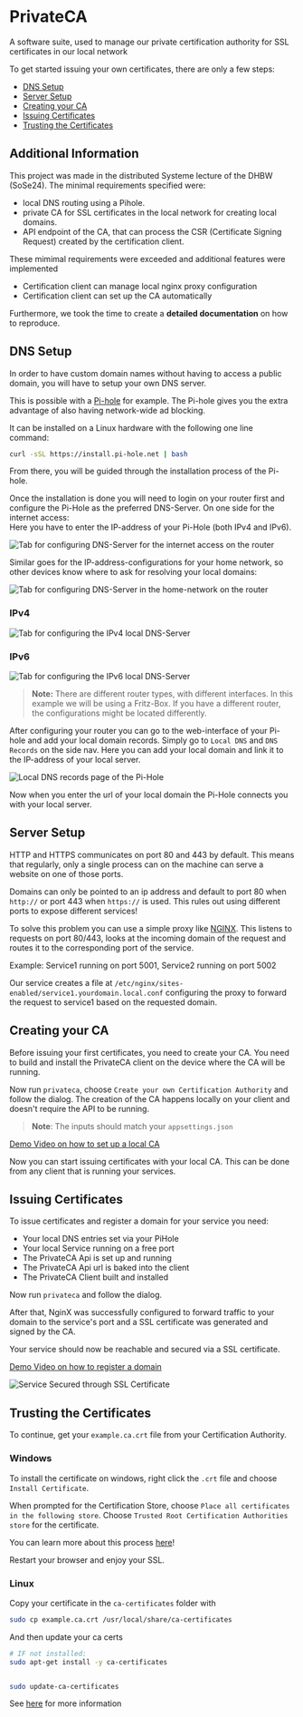 # PrivateCA
A software suite, used to manage our private certification authority for SSL certificates in our local network

To get started issuing your own certificates, there are only a few steps:
- [DNS Setup](#dns-setup)
- [Server Setup](#server-setup)
- [Creating your CA](#creating-your-ca)
- [Issuing Certificates](#issuing-certificates)
- [Trusting the Certificates](#trusting-the-certificates)

## Additional Information
This project was made in the distributed Systeme lecture of the DHBW (SoSe24).
The minimal requirements specified were:
- local DNS routing using a Pihole.
- private CA for SSL certificates in the local network for creating local domains.
- API endpoint of the CA, that can process the CSR (Certificate Signing Request) created by the certification client.

These mimimal requirements were exceeded and additional features were implemented
- Certification client can manage local nginx proxy configuration
- Certification client can set up the CA automatically

Furthermore, we took the time to create a **detailed documentation** on how to reproduce.

## DNS Setup
In order to have custom domain names without having to access a public domain, you will have to setup your own DNS server.

This is possible with a [Pi-hole](https://github.com/pi-hole/pi-hole) for example. The Pi-hole gives you the extra advantage of also having network-wide ad blocking.

It can be installed on a Linux hardware with the following one line command:

```bash
curl -sSL https://install.pi-hole.net | bash
```
From there, you will be guided through the installation process of the Pi-hole.

Once the installation is done you will need to login on your router first and configure the Pi-Hole as the preferred DNS-Server. On one side for the internet access: <br>
Here you have to enter the IP-address of your Pi-Hole (both IPv4 and IPv6).

![Tab for configuring DNS-Server for the internet access on the router](assets/screenshots/dns_config_router1.png)

Similar goes for the IP-address-configurations for your home network, so other devices know where to ask for resolving your local domains: 

![Tab for configuring DNS-Server in the home-network on the router](assets/screenshots/dns_config_router2.png)

### IPv4

![Tab for configuring the IPv4 local DNS-Server](assets/screenshots/dns_config_ipv4.png)

### IPv6

![Tab for configuring the IPv6 local DNS-Server](assets/screenshots/dns_config_ipv6.png)

> **Note:** There are different router types, with different interfaces. In this example we will be using a Fritz-Box. If you have a different router, the configurations might be located differently.

After configuring your router you can go to the web-interface of your Pi-hole and add your local domain records. Simply go to `Local DNS` and `DNS Records` on the side nav. Here you can add your local domain and link it to the IP-address of your local server.

![Local DNS records page of the Pi-Hole](assets/screenshots/local_dns_records_pihole.png)

Now when you enter the url of your local domain the Pi-Hole connects you with your local server. 

## Server Setup
HTTP and HTTPS communicates on port 80 and 443 by default. This means that regularly, only a single process can on the machine can serve a website on one of those ports.

Domains can only be pointed to an ip address and default to port 80 when `http://` or port 443 when `https://` is used. This rules out using different ports to expose different services!

To solve this problem you can use a simple proxy like [NGINX](https://docs.nginx.com/nginx/admin-guide/web-server/). This listens to requests on port 80/443, looks at the incoming domain of the request and routes it to the corresponding port of the service.

Example: Service1 running on port 5001, Service2 running on port 5002

Our service creates a file at `/etc/nginx/sites-enabled/service1.yourdomain.local.conf` configuring the proxy to forward the request to service1 based on the requested domain.

## Creating your CA

Before issuing your first certificates, you need to create your CA.
You need to build and install the PrivateCA client on the device where the CA will be running.

Now run `privateca`, choose `Create your own Certification Authority` and follow the dialog. 
The creation of the CA happens locally on your client and doesn't require the API to be running. 

> **Note**: The inputs should match your `appsettings.json` 

[Demo Video on how to set up a local CA](https://github.com/N35T/PrivateCA/assets/61502536/74eb768b-adf9-4b55-9eeb-b99a43c4334d)

Now you can start issuing certificates with your local CA. This can be done from any client that is running your services.

## Issuing Certificates

To issue certificates and register a domain for your service you need:
- Your local DNS entries set via your PiHole
- Your local Service running on a free port
- The PrivateCA Api is set up and running
- The PrivateCA Api url is baked into the client
- The PrivateCA Client built and installed

Now run `privateca` and follow the dialog.

After that, NginX was successfully configured to forward traffic to your domain to the service's port and a SSL certificate was generated and signed by the CA.

Your service should now be reachable and secured via a SSL certificate.

[Demo Video on how to register a domain](https://github.com/N35T/PrivateCA/assets/61502536/1dfe35e6-3a90-4f1a-b86a-ba37280fdcdd)

![Service Secured through SSL Certificate](assets/screenshots/weather-app.png)

## Trusting the Certificates

To continue, get your `example.ca.crt` file from your Certification Authority.

### Windows
To install the certificate on windows, right click the `.crt` file and choose `Install Certificate`.

When prompted for the Certification Store, choose `Place all certificates in the following store`.
Choose `Trusted Root Certification Authorities store` for the certificate.

You can learn more about this process [here](https://learn.microsoft.com/en-us/skype-sdk/sdn/articles/installing-the-trusted-root-certificate)!

Restart your browser and enjoy your SSL.

### Linux

Copy your certificate in the `ca-certificates` folder with
```bash
sudo cp example.ca.crt /usr/local/share/ca-certificates
```

And then update your ca certs
```bash
# IF not installed:
sudo apt-get install -y ca-certificates


sudo update-ca-certificates
```

See [here](https://ubuntu.com/server/docs/security-trust-store) for more information
